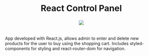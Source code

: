
<h1 align="center">React Control Panel</h1>

<h3 align="center">
  <img src="https://i.imgur.com/dEZZhph.png"><br>
  <br>
</h3> 

App developed with React.js, allows admin to enter and delete new products for the user to buy using the shopping cart.
Includes styled-components for styling and react-router-dom for navigation.
